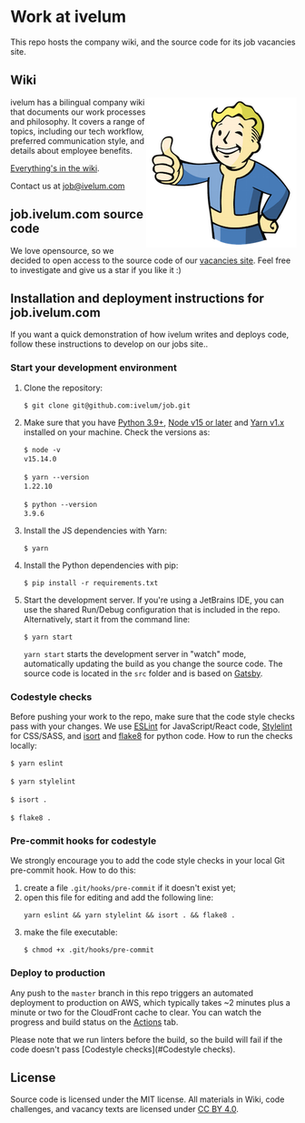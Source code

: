 # Work at ivelum

This repo hosts the company wiki, and the source code for its
job vacancies site.

## Wiki

<img src="https://raw.githubusercontent.com/ivelum/job/master/assets/vault-boy.png" align="right">

ivelum has a bilingual company wiki that documents our work
processes and philosophy. It covers a range of topics, including
our tech workflow, preferred communication style, and details
about employee benefits.

[Everything's in the wiki](http://github.com/ivelum/job/wiki/).

Contact us at [job@ivelum.com](mailto:job@ivelum.com)

## job.ivelum.com source code

We love opensource, so we decided to open access to the source code of
our [vacancies site](https://job.ivelum.com). 
Feel free to investigate and give us a star if you like it :)

## Installation and deployment instructions for job.ivelum.com 

If you want a quick demonstration of how ivelum writes and deploys code,
follow these instructions to develop on our jobs site..

### Start your development environment

1. Clone the repository:

   ```shell
   $ git clone git@github.com:ivelum/job.git
   ```

2. Make sure that you have [Python 3.9+](https://www.python.org/),
   [Node v15 or later](https://nodejs.org/en/) and 
   [Yarn v1.x](https://classic.yarnpkg.com/en/) installed on your machine. 
   Check the versions as:

   ```shell
   $ node -v
   v15.14.0
   
   $ yarn --version
   1.22.10

   $ python --version
   3.9.6
   ```
3. Install the JS dependencies with Yarn:
   
   ```shell
   $ yarn
   ```

4. Install the Python dependencies with pip:
   
   ```shell
   $ pip install -r requirements.txt
   ```

5. Start the development server. If you're using a JetBrains IDE, you can use 
   the shared Run/Debug configuration that is included in the repo. 
   Alternatively, start it from the command line:
   
   ```shell
   $ yarn start
   ```
   
   `yarn start` starts the development server in "watch" mode, 
   automatically updating the build as you change the source code. The source 
   code is located in the `src` folder and is based on 
   [Gatsby](https://www.gatsbyjs.com/docs/tutorial/). 

### Codestyle checks

Before pushing your work to the repo, make sure that the code style 
checks pass with your changes. We use [ESLint](https://eslint.org) for 
JavaScript/React code, [Stylelint](https://stylelint.io) for CSS/SASS, 
and [isort](https://pycqa.github.io/isort/) and 
[flake8](https://flake8.pycqa.org/en/latest/) for python code. 
How to run the checks locally:

```shell
$ yarn eslint

$ yarn stylelint

$ isort .

$ flake8 .
```

### Pre-commit hooks for codestyle

We strongly encourage you to add the code style checks in your local
Git pre-commit hook. How to do this:

1. create a file `.git/hooks/pre-commit` if it doesn't exist yet;
2. open this file for editing and add the following line:
   ```shell
   yarn eslint && yarn stylelint && isort . && flake8 .
   ```
3. make the file executable:
   ```shell
   $ chmod +x .git/hooks/pre-commit
   ```

### Deploy to production

Any push to the `master` branch in this repo triggers an automated 
deployment to production on AWS, which typically takes ~2 minutes plus a minute 
or two for the CloudFront cache to clear. You can watch the progress and build 
status on the [Actions](https://github.com/ivelum/job-form/actions) tab. 

Please note that we run linters before the build, so the build will fail if the 
code doesn't pass [Codestyle checks](#Codestyle checks).

## License 

Source code is licensed under the MIT license.
All materials in Wiki, code challenges, and vacancy texts are licensed under
[CC BY 4.0](https://creativecommons.org/licenses/by/4.0/).
